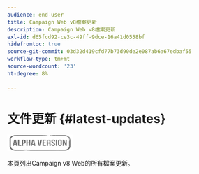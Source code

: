 ```yaml
---
audience: end-user
title: Campaign Web v8檔案更新
description: Campaign Web v8檔案更新
exl-id: d65fcd92-ce3c-49ff-9dce-16a41d0558bf
hidefromtoc: true
source-git-commit: 03d32d419cfd77b73d90de2e087ab6a67edbaf55
workflow-type: tm+mt
source-wordcount: '23'
ht-degree: 8%

---
```


# 文件更新 {#latest-updates}

![](../assets/do-not-localize/badge.png)

本頁列出Campaign v8 Web的所有檔案更新。
